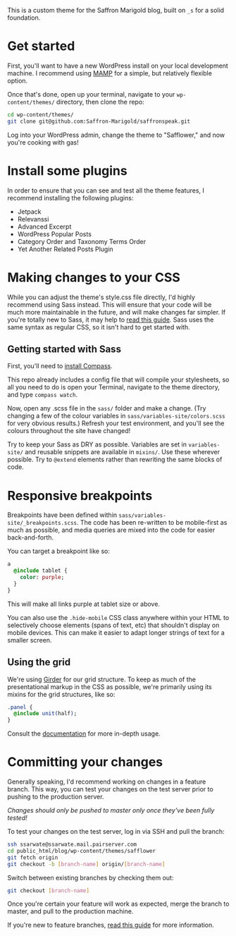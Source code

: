This is a custom theme for the Saffron Marigold blog, built on  `_s` for a solid foundation.


# Get started

First, you'll want to have a new WordPress install on your local development machine. I recommend using [MAMP](https://codex.wordpress.org/Installing_WordPress_Locally_on_Your_Mac_With_MAMP) for a simple, but relatively flexible option.

Once that's done, open up your terminal, navigate to your `wp-content/themes/` directory, then clone the repo:

```bash
cd wp-content/themes/
git clone git@github.com:Saffron-Marigold/saffronspeak.git
```

Log into your WordPress admin, change the theme to "Safflower," and now you're cooking with gas!

# Install some plugins

In order to ensure that you can see and test all the theme features, I recommend installing the following plugins:

- Jetpack
- Relevanssi
- Advanced Excerpt
- WordPress Popular Posts
- Category Order and Taxonomy Terms Order
- Yet Another Related Posts Plugin

# Making changes to your CSS

While you can adjust the theme's style.css file directly, I'd highly recommend using Sass instead. This will ensure that your code will be much more maintainable in the future, and will make changes far simpler. If you're totally new to Sass, it may help to [read this guide](http://thesassway.com/beginner/getting-started-with-sass-and-compass). Sass uses the same syntax as regular CSS, so it isn't hard to get started with.

## Getting started with Sass

First, you'll need to [install Compass](http://compass-style.org/install/).

This repo already includes a config file that will compile your stylesheets, so all you need to do is open your Terminal, navigate to the theme directory, and type `compass watch`.

Now, open any .scss file in the `sass/` folder and make a change. (Try changing a few of the colour variables in `sass/variables-site/colors.scss` for very obvious results.) Refresh your test environment, and you'll see the colours throughout the site have changed!

Try to keep your Sass as DRY as possible. Variables are set in `variables-site/` and reusable snippets are available in `mixins/`. Use these wherever possible. Try to `@extend` elements rather than rewriting the same blocks of code.

# Responsive breakpoints

Breakpoints have been defined within `sass/variables-site/_breakpoints.scss`. The code has been re-written to be mobile-first as much as possible, and media queries are mixed into the code for easier back-and-forth.

You can target a breakpoint like so:

```sass
a
  @include tablet {
    color: purple;
  }
}
```

This will make all links purple at tablet size or above.

You can also use the `.hide-mobile` CSS class anywhere within your HTML to selectively choose elements (spans of text, etc) that shouldn't display on mobile devices. This can make it easier to adapt longer strings of text for a smaller screen.

## Using the grid

We're using [Girder](http://comfypixel.com/Girder) for our grid structure. To keep as much of the presentational markup in the CSS as possible, we're primarily using its mixins for the grid structures, like so:

```sass
.panel {
  @include unit(half);
}
```

Consult the [documentation](http://comfypixel.com/Girder/guide.html) for more in-depth usage.

# Committing your changes

Generally speaking, I'd recommend working on changes in a feature branch. This way, you can test your changes on the test server prior to pushing to the production server.

*Changes should only be pushed to master only once they've been fully tested!*

To test your changes on the test server, log in via SSH and pull the branch:

```bash
ssh ssarwate@ssarwate.mail.pairserver.com
cd public_html/blog/wp-content/themes/safflower
git fetch origin
git checkout -b [branch-name] origin/[branch-name]
```

Switch between existing branches by checking them out:

```bash
git checkout [branch-name]
```

Once you're certain your feature will work as expected, merge the branch to master, and pull to the production machine.

If you're new to feature branches, [read this guide](https://guides.github.com/introduction/flow/) for more information.
